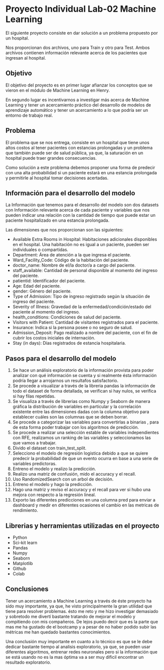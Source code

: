 
# Proyecto Individual Lab-02 Machine Learning

El siguiente proyecto consiste en dar solución a un problema propuesto por un hospital.

Nos proporcionan dos archivos, uno para Train y otro para Test. Ambos archivos contienen información relevante acerca de los pacientes que ingresan al hospital.


## Objetivo

El objetivo del proyecto es en primer lugar afianzar los conceptos que se vieron en el módulo de Machine Learning en Henry.

En segundo lugar es incentivarnos a investigar más acerca de Machine Learning y tener un acercamiento práctico del desarrollo de modelos de aprendizaje automático y tener un acercamiento a lo que podría ser un entorno de trabajo real.

## Problema

El problema que se nos entrega, consiste en un hospital que tiene unos altos costos al tener pacientes con estancias prolongadas y un problema que también puede ser de salud pública, ya que, la saturación en un hospital puede traer grandes consecuencias.

Como solución a este problema debemos proponer una forma de predecir con una alta probabilidad si un paciente estará en una estancia prolongada y permitirle al hospital tomar decisiones acertadas.

## Información para el desarrollo del modelo

La Información que tenemos para el desarrollo del modelo son dos datasets con Información relevante acerca de cada paciente y variables que nos pueden indicar una relación con la cantidad de tiempo que puede estar un paciente hospitalizado en una estancia prolongada.

Las dimensiones que nos proporcionan son las siguientes:

- Available Extra Rooms in Hospital: Habitaciones adicionales disponibles en el hospital. Una habitación no es igual a un paciente, pueden ser individuales o compartidas.
- Department: Área de atención a la que ingresa el paciente. 
- Ward_Facility_Code: Código de la habitación del paciente.
- doctor_name: Nombre de el/la doctor/a a cargo del paciente.
- staff_available: Cantidad de personal disponible al momento del ingreso del paciente.
- patientid: Identificador del paciente.
- Age: Edad del paciente.
- gender: Género del paciente.
- Type of Admission: Tipo de ingreso registrado según la situación de ingreso del paciente.
- Severity of Illness: Gravedad de la enfermedad/condición/estado del paciente al momento del ingreso.
- health_conditions: Condiciones de salud del paciente. 
- Visitors with Patient: Cantidad de visitantes registrados para el paciente.
- Insurance: Indica si la persona posee o no seguro de salud. 
- Admission_Deposit: Pago realizado a nombre del paciente, con el fin de cubrir los costos iniciales de internación. 
- Stay (in days): Días registrados de estancia hospitalaria.

## Pasos para el desarrollo del modelo

1. Se hace un análisis exploratorio de la información provista para poder analizar con qué información se cuenta y si realmente ésta información podría llegar a arrojarnos un resultafos satisfactorio.
2. Se procede a visualizar a través de la libreria pandas la información de todo el dataset de forma detallada, se verifican si hay nulos, se verifica si hay filas repetidas.
3. Se visualiza a través de librerias como Numpy y Seaborn de manera gráfica la distribución de variables en particular y la correlación existente entre las dimensiones dadas con la columna objetivo para establecer cuáles son las columnas que se deben borrar.
4. Se procede a categorizar las variables para convertirlas a binarias , para de esta forma poder trabajar con los algoritmos de predicción.
5. Se procede a realizar una selección estable de variables independientes con RFE, realizamos un ranking de las variables y seleccionamos las que vamos a trabajar.
6. Divido el dataset con train_test_split.
7. Selecciono el modelo de regresión logistica debido a que se quiere predecir la probabilidad de que un evento ocurra en base a una serie de variables predictoras.
8. Entreno el modelo y realizo la predicción.
9. Realizo una matriz de confusión, mido el accuracy y el recall.
10. Uso RandomizedSearch con un arbol de decisión.
11. Entreno el modelo y hago la predicción.
12. Hago una matriz y reviso el accuracy y el recall para ver si hubo una mejora con respecto a la regresión lineal.
13. Exporto las diferentes predicciones en una columna pred para enviar a dashboard y medir en diferentes ocasiones el cambio en las metricas de rendimiento.

## Librerias y herramientas utilizadas en el proyecto

- Python
- Sci-kit learn
- Pandas 
- Numpy 
- Seaborn
- Matplotlib
- Github
- Colab

## Conclusiones 

Tener un acercamiento a Machine Learning a través de éste proyecto ha sido muy importante, ya que, he visto principalmente la gran utilidad que tiene para resolver problemas. ésto me reto y me hizo investigar demasiado y sobretodo me divertí bastante tratando de mejorar el modelo y compitiendo con mis compañeros. De lejos puedo decir que es la parte que mas me ha gustado de el bootcamp y a pesar de no haber podido subir las métricas me han quedado bastantes conocimientos.

Una conclusión muy importante en cuanto a lo técnico es que se le debe dedicar bastante tiempo al analisis exploratorio, ya que, se pueden usar diferentes algoritmos, entrenar redes neuronales pero si la información que se está usando no es la mas óptima va a ser muy dificil encontrar un resultado exploratorio.
